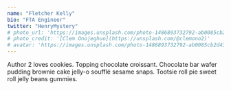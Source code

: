 ```yaml
---
name: "Fletcher Kelly"
bio: "FTA Engineer"
twitter: "HenryMystery"
# photo_url: 'https://images.unsplash.com/photo-1486893732792-ab0085cb2d43?ixlib=rb-0.3.5&ixid=eyJhcHBfaWQiOjEyMDd9&s=e3cde5b33c1d0cb634934c09a337346c&auto=format&fit=crop&w=1200&q=80'
# photo_credit: '[Clem Onojeghuo](https://unsplash.com/@clemono2)'
# avatar: 'https://images.unsplash.com/photo-1486893732792-ab0085cb2d43?ixlib=rb-0.3.5&ixid=eyJhcHBfaWQiOjEyMDd9&s=e3cde5b33c1d0cb634934c09a337346c&auto=format&fit=crop&w=160&q=80'
---
```

Author 2 loves cookies. Topping chocolate croissant. Chocolate bar wafer
pudding brownie cake jelly-o soufflé sesame snaps. Tootsie roll pie sweet roll
jelly beans gummies.